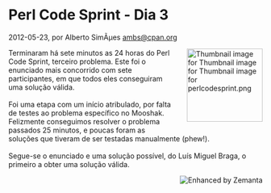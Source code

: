 
# Perl Code Sprint - Dia 3

 2012-05-23, por Alberto SimÃµes <ambs@cpan.org>

<a href="http://perl.pt/assets_c/2012/05/perlcodesprint-thumb-150x145-34-thumb-150x145-35-thumb-150x145-36.png"><img alt="Thumbnail image for Thumbnail image for Thumbnail image for perlcodesprint.png" src="http://perl.pt/assets_c/2012/05/perlcodesprint-thumb-150x145-34-thumb-150x145-35-thumb-150x145-36-thumb-150x145-37.png" class="mt-image-right" style="float: right; margin: 0pt 0pt 20px 20px;" height="145" width="150" /></a> <div>Terminaram há sete minutos as 24 horas do Perl Code Sprint, terceiro problema. Este foi o enunciado mais concorrido com sete participantes, em que todos eles conseguiram uma solução válida.<br /><br />Foi uma etapa com um início atribulado, por falta de testes ao problema específico no Mooshak. Felizmente conseguimos resolver o problema passados 25 minutos, e poucas foram as soluções que tiveram de ser testadas manualmente (phew!).<br /><br />Segue-se o enunciado e uma solução possível, do Luís Miguel Braga, o primeiro a obter uma solução válida.<br /></div>

<div style="margin-top:10px;height:15px" class="zemanta-pixie"><a class="zemanta-pixie-a" href="http://www.zemanta.com/?px" title="Enhanced by Zemanta"><img style="border:none;float:right" class="zemanta-pixie-img" src="http://img.zemanta.com/zemified_e.png?x-id=61a55e5f-4198-43a9-9b44-51ea09af7a03" alt="Enhanced by Zemanta" /></a></div>
